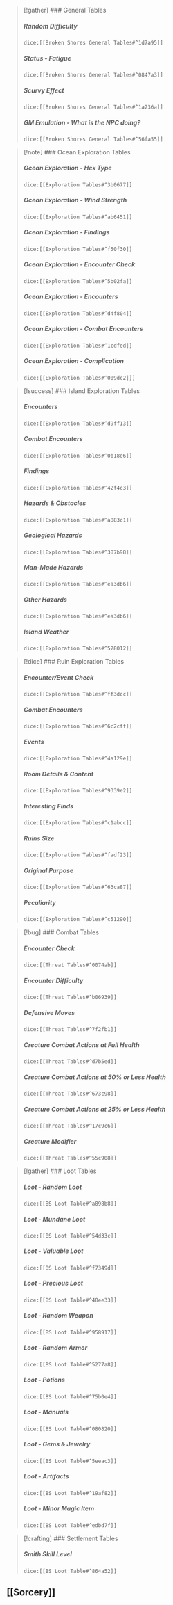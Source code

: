 
> [!gather] ### General Tables
> ##### Random Difficulty
>`dice:[[Broken Shores General Tables#^1d7a95]]`
>
>##### Status - Fatigue
>`dice:[[Broken Shores General Tables#^0847a3]]`
>
>##### Scurvy Effect
>`dice:[[Broken Shores General Tables#^1a236a]]`
>
>##### GM Emulation - What is the NPC doing?
>`dice:[[Broken Shores General Tables#^56fa55]]`


> [!note] ### Ocean Exploration Tables
> ##### Ocean Exploration - Hex Type
>`dice:[[Exploration Tables#^3b0677]]`
>
>##### Ocean Exploration - Wind Strength
>`dice:[[Exploration Tables#^ab6451]]`
>
>##### Ocean Exploration - Findings
>`dice:[[Exploration Tables#^f50f30]]`
>
>##### Ocean Exploration - Encounter Check
>`dice:[[Exploration Tables#^5b02fa]]`
>
>##### Ocean Exploration - Encounters
>`dice:[[Exploration Tables#^d4f804]]`
>
>##### Ocean Exploration - Combat Encounters
>`dice:[[Exploration Tables#^1cdfed]]`
>
>##### Ocean Exploration - Complication
>`dice:[[Exploration Tables#^009dc2]]]`

> [!success] ### Island Exploration Tables
> ##### Encounters
>`dice:[[Exploration Tables#^d9ff13]]`
>
>##### Combat Encounters
>`dice:[[Exploration Tables#^0b18e6]]`
>
>##### Findings
>`dice:[[Exploration Tables#^42f4c3]]`
>
>##### Hazards & Obstacles
>`dice:[[Exploration Tables#^a883c1]]`
>
>##### Geological Hazards
>`dice:[[Exploration Tables#^387b98]]`
>
>##### Man-Made Hazards
>`dice:[[Exploration Tables#^ea3db6]]`
>
>##### Other Hazards
>`dice:[[Exploration Tables#^ea3db6]]`
>
>##### Island Weather
>`dice:[[Exploration Tables#^528012]]`



> [!dice] ### Ruin Exploration Tables
> ##### Encounter/Event Check
>`dice:[[Exploration Tables#^ff3dcc]]`
>
>##### Combat Encounters
>`dice:[[Exploration Tables#^6c2cff]]`
>
>##### Events
>`dice:[[Exploration Tables#^4a129e]]`
>
>##### Room Details & Content
>`dice:[[Exploration Tables#^9339e2]]`
>
>##### Interesting Finds
>`dice:[[Exploration Tables#^c1abcc]]`
>
>##### Ruins Size
>`dice:[[Exploration Tables#^fadf23]]`
>
>##### Original Purpose
>`dice:[[Exploration Tables#^63ca87]]`
>
>##### Peculiarity
>`dice:[[Exploration Tables#^c51290]]`


> [!bug] ### Combat Tables
> ##### Encounter Check
>`dice:[[Threat Tables#^0074ab]]`
>
> ##### Encounter Difficulty
>`dice:[[Threat Tables#^b06939]]`
>
> ##### Defensive Moves
>`dice:[[Threat Tables#^7f2fb1]]`
>
> ##### Creature Combat Actions at Full Health
>`dice:[[Threat Tables#^d7b5ed]]`
>
> ##### Creature Combat Actions at 50% or Less Health
>`dice:[[Threat Tables#^673c98]]`
>
> ##### Creature Combat Actions at 25% or Less Health
>`dice:[[Threat Tables#^17c9c6]]`
>
> ##### Creature Modifier
>`dice:[[Threat Tables#^55c908]]`


> [!gather] ### Loot Tables
> ##### Loot - Random Loot
>`dice:[[BS Loot Table#^a898b8]]`
>
> ##### Loot - Mundane Loot
>`dice:[[BS Loot Table#^54d33c]]`
>
>##### Loot - Valuable Loot
>`dice:[[BS Loot Table#^f7349d]]`
>
>##### Loot - Precious Loot
>`dice:[[BS Loot Table#^48ee33]]`
>
>##### Loot - Random Weapon
>`dice:[[BS Loot Table#^958917]]`
>
>##### Loot - Random Armor
>`dice:[[BS Loot Table#^5277a8]]`
>
>##### Loot - Potions
>`dice:[[BS Loot Table#^75b0e4]]`
>
>##### Loot - Manuals 
>`dice:[[BS Loot Table#^080820]]`
>
>##### Loot - Gems & Jewelry 
>`dice:[[BS Loot Table#^5eeac3]]`
>
>##### Loot - Artifacts
>`dice:[[BS Loot Table#^19af82]]`
>
>##### Loot - Minor Magic Item
>`dice:[[BS Loot Table#^edbd7f]]`


> [!crafting] ### Settlement Tables
> 
> ##### Smith Skill Level
>`dice:[[BS Loot Table#^864a52]]`

## [[Sorcery]]


